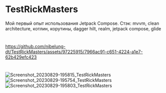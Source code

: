 # TestRickMasters

Мой первый опыт использования Jetpack Compose.
Стэк: mvvm, clean architecture, котлин, корутины, dagger hilt, realm, jetpack compose, glide
#
#
https://github.com/nibelung-dt/TestRickMasters/assets/97225915/7966ac91-c651-4224-a1e7-62b429efc423
#
#
#
![Screenshot_20230829-195815_TestRickMasters](https://github.com/nibelung-dt/TestRickMasters/assets/97225915/72853597-40a1-4fea-893c-d98b07cda7ac)
![Screenshot_20230829-195754_TestRickMasters](https://github.com/nibelung-dt/TestRickMasters/assets/97225915/d9498f79-ee9b-44ce-9cb6-ce8239cccec0)
![Screenshot_20230829-195803_TestRickMasters](https://github.com/nibelung-dt/TestRickMasters/assets/97225915/9638ce87-4c46-4e4c-8c19-17ed63acc902)




